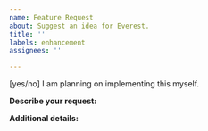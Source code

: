```yaml
---
name: Feature Request
about: Suggest an idea for Everest.
title: ''
labels: enhancement
assignees: ''

---
```


[yes/no] I am planning on implementing this myself.

**Describe your request:**
<!--Reminder that adding new entities or features to the game is almost always better suited for a separate mod.-->

**Additional details:**
<!--Add any other details, screenshots or concept art about the feature request here.-->